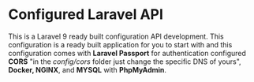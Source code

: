 # Configured Laravel API

This is a Laravel 9 ready built configuration API development. This configuration is a ready built application for you to start with and this configuration comes with **Laravel Passport** for authentication
configured **CORS** "in the *config/cors* folder just change the specific DNS of yours", **Docker, NGINX**, and **MYSQL** with **PhpMyAdmin**.

